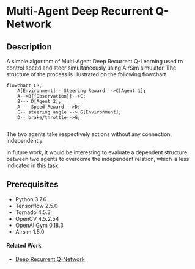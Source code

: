 # Multi-Agent Deep Recurrent Q-Network

## **Description**
A simple algorithm of Multi-Agent Deep Recurrent Q-Learning used to control speed and steer simultaneously using AirSim simulator. The structure of the process is illustrated on the following flowchart.

```mermaid
flowchart LR;
    A[Environment]-- Steering Reward -->C[Agent 1];
    A-->B{{Observation}}-->C;
    B--> D[Agent 2];
    A -- Speed Reward -->D;
    C-- steering angle --> G[Environment];
    D-- brake/throttle-->G;
    
```
The two agents take respectively actions without any connection, independently. 

In future work, it would be interesting to evaluate a dependent structure between two agents to overcome the independent relation, which is less indicated in this task.

## **Prerequisites**
  * Python 3.7.6 
  * Tensorflow 2.5.0
  * Tornado 4.5.3
  * OpenCV 4.5.2.54
  * OpenAI Gym 0.18.3
  * Airsim 1.5.0

#### **Related Work**
* [Deep Recurrent Q-Network](https://github.com/ValentinaZangirolami/DRL)
